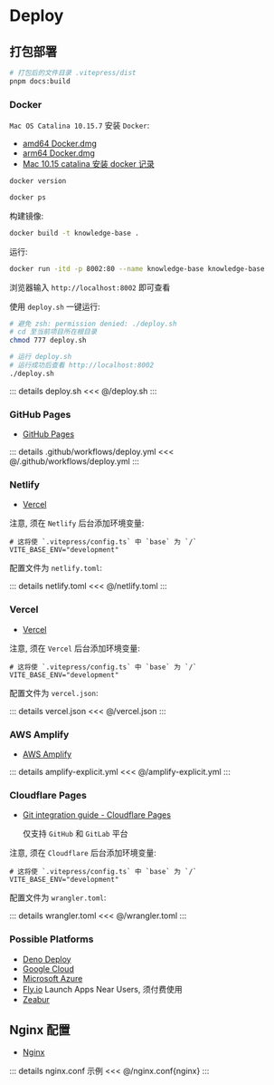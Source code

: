 # Deploy

## 打包部署

```bash
# 打包后的文件目录 .vitepress/dist
pnpm docs:build
```

### Docker

`Mac OS Catalina 10.15.7` 安装 `Docker`:

- [amd64 Docker.dmg](https://desktop.docker.com/mac/main/amd64/93002/Docker.dmg)
- [arm64 Docker.dmg](https://desktop.docker.com/mac/main/arm64/93002/Docker.dmg)
- [Mac 10.15 catalina 安装 docker 记录](https://blog.kelu.org/software/2024/01/02/docker-for-mac-catalina.html)

```bash
docker version

docker ps
```

构建镜像:

```bash
docker build -t knowledge-base .
```

运行:

```bash
docker run -itd -p 8002:80 --name knowledge-base knowledge-base
```

浏览器输入 `http://localhost:8002` 即可查看

使用 `deploy.sh` 一键运行:

```bash
# 避免 zsh: permission denied: ./deploy.sh
# cd 至当前项目所在根目录
chmod 777 deploy.sh

# 运行 deploy.sh
# 运行成功后查看 http://localhost:8002
./deploy.sh
```

::: details deploy.sh
<<< @/deploy.sh
:::

### GitHub Pages

- [GitHub Pages](https://vitepress.dev/guide/deploy#github-pages)

::: details .github/workflows/deploy.yml
<<< @/.github/workflows/deploy.yml
:::

### Netlify

- [Vercel](https://vitepress.dev/guide/deploy#netlify-vercel-cloudflare-pages-aws-amplify-render)

注意, 须在 `Netlify` 后台添加环境变量:

```dotenv
# 这将使 `.vitepress/config.ts` 中 `base` 为 `/`
VITE_BASE_ENV="development"
```

配置文件为 `netlify.toml`:

::: details netlify.toml
<<< @/netlify.toml
:::

### Vercel

- [Vercel](https://vitepress.dev/guide/deploy#netlify-vercel-cloudflare-pages-aws-amplify-render)

注意, 须在 `Vercel` 后台添加环境变量:

```dotenv
# 这将使 `.vitepress/config.ts` 中 `base` 为 `/`
VITE_BASE_ENV="development"
```

配置文件为 `vercel.json`:

::: details vercel.json
<<< @/vercel.json
:::

### AWS Amplify

- [AWS Amplify](https://vitepress.dev/guide/deploy#netlify-vercel-cloudflare-pages-aws-amplify-render)

::: details amplify-explicit.yml
<<< @/amplify-explicit.yml
:::

### Cloudflare Pages

- [Git integration guide - Cloudflare Pages](https://developers.cloudflare.com/pages/get-started/git-integration/)

  仅支持 `GitHub` 和 `GitLab` 平台

注意, 须在 `Cloudflare` 后台添加环境变量:

```dotenv
# 这将使 `.vitepress/config.ts` 中 `base` 为 `/`
VITE_BASE_ENV="development"
```

配置文件为 `wrangler.toml`:

::: details wrangler.toml
<<< @/wrangler.toml
:::

### Possible Platforms

- [Deno Deploy](https://deno.com/deploy)
- [Google Cloud](https://cloud.google.com/)
- [Microsoft Azure](https://azure.microsoft.com/en-us/)
- [Fly.io](https://fly.io/) Launch Apps Near Users, 须付费使用
- [Zeabur](https://zeabur.com/)

## Nginx 配置

- [Nginx](https://vitepress.dev/guide/deploy#nginx)

::: details nginx.conf 示例
<<< @/nginx.conf{nginx}
:::
